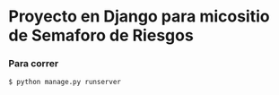# Proyecto en Django para micositio de Semaforo de Riesgos
### Para correr
`$ python manage.py runserver`
